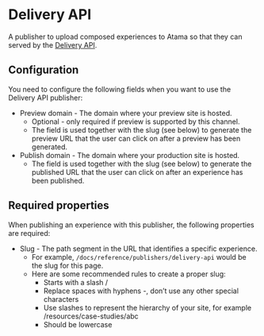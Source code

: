# Delivery API
A publisher to upload composed experiences to Atama so that they can served by the [Delivery API](../../composer-studio/developer-guides/cx-framework/delivery-api.md).

## Configuration
You need to configure the following fields when you want to use the Delivery API publisher:

* Preview domain - The domain where your preview site is hosted.
    * Optional - only required if preview is supported by this channel.
    * The field is used together with the slug (see below) to generate the preview URL that the user can click on after a preview has been generated.
* Publish domain - The domain where your production site is hosted.
    * The field is used together with the slug (see below) to generate the published URL that the user can click on after an experience has been published.

## Required properties
When publishing an experience with this publisher, the following properties are required:

* Slug - The path segment in the URL that identifies a specific experience.
    * For example, `/docs/reference/publishers/delivery-api` would be the slug for this page.
    * Here are some recommended rules to create a proper slug:
      * Starts with a slash /
      * Replace spaces with hyphens -, don’t use any other special characters
      * Use slashes to represent the hierarchy of your site, for example /resources/case-studies/abc
      * Should be lowercase
